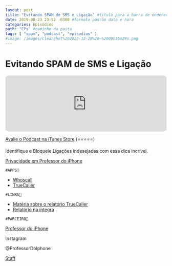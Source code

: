 ```yaml
---
layout: post
title: "Evitando SPAM de SMS e Ligação" #titulo para a barra de enderecos
date: 2019-08-23 23:52 -0300 #formato padrão data e hora
categories: Episódios
path: "EPs" #caminho da pasta
tags: [ "spam", "podcast", "episodios" ]
#image: /images/CleanShot%202023-12-28%20—%2009h35m29s.png
---
```


# Evitando SPAM de SMS e Ligação

<iframe allow="autoplay *; encrypted-media *; fullscreen *; clipboard-write" frameborder="0" height="175" style="width:100%;max-width:660px;overflow:hidden;border-radius:10px;" sandbox="allow-forms allow-popups allow-same-origin allow-scripts allow-storage-access-by-user-activation allow-top-navigation-by-user-activation" src="https://embed.podcasts.apple.com/us/podcast/podapps/id1434188907?i=1000447589744&theme=auto"></iframe>

[Avalie o Podcast na iTunes Store](https://apple.co/2vFBD0R)
(⭐️⭐️⭐️⭐️⭐️)

Identifique e Bloqueie Ligações indesejadas com essa dica incrível.

[Privacidade em Professor do iPhone](https://professordoiphone.com.br/category/privacidade/)

`#APPS📲`
- [Whoscall](https://anon.to/tvSdS1)
- [TrueCaller](https://anon.to/s4ya85)

`#LINKS🔗`
- [Matéria sobre o relatório TrueCaller](https://anon.to/b6hl0M)
- [Relatório na íntegra](https://anon.to/AwYDA6)


`#PARCEIRO👥`

[Professor do iPhone](https://www.professordoiphone.com.br)

Instagram

@ProfessorDoIphone

[Staff](https://t.me/pdipstaff)